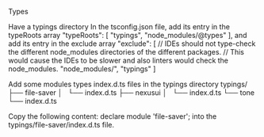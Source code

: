 Types

Have a typings directory
In the tsconfig.json file,
add its entry in the typeRoots array
"typeRoots": [
  "typings",
  "node_modules/@types"
],
and add its entry in the exclude array
  "exclude": [
    // IDEs should not type-check the different node_modules directories of the different packages.
    // This would cause the IDEs to be slower and also linters would check the node_modules.
    "node_modules/",
    "typings"
  ]

Add some modules types index.d.ts files in the typings directory
typings/
├── file-saver
│   └── index.d.ts
├── nexusui
│   └── index.d.ts
└── tone
    └── index.d.ts

Copy the following content:
declare module 'file-saver';
into the typings/file-saver/index.d.ts file.
